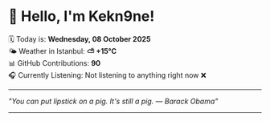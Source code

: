 # 👋 Hello, I'm Kekn9ne!

🗓️ Today is: **Wednesday, 08 October 2025**  
🌤️ Weather in Istanbul: **⛅️  +15°C**  
📊 GitHub Contributions: **90**  
🎧 Currently Listening: Not listening to anything right now ❌

---

_"You can put lipstick on a pig. It's still a pig. — *Barack Obama*"_

---

